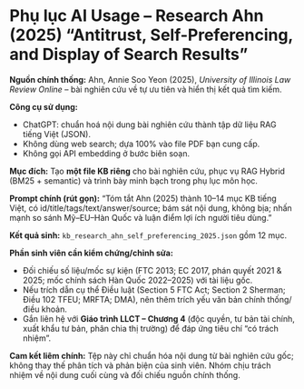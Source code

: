 # Phụ lục AI Usage – Research Ahn (2025) “Antitrust, Self-Preferencing, and Display of Search Results”

**Nguồn chính thống:** Ahn, Annie Soo Yeon (2025), *University of Illinois Law Review Online* – bài nghiên cứu về tự ưu tiên và hiển thị kết quả tìm kiếm.

**Công cụ sử dụng:**
- ChatGPT: chuẩn hoá nội dung bài nghiên cứu thành tập dữ liệu RAG tiếng Việt (JSON).
- Không dùng web search; dựa 100% vào file PDF bạn cung cấp.
- Không gọi API embedding ở bước biên soạn.

**Mục đích:** Tạo **một file KB riêng** cho bài nghiên cứu, phục vụ RAG Hybrid (BM25 + semantic) và trình bày minh bạch trong phụ lục môn học.

**Prompt chính (rút gọn):** “Tóm tắt Ahn (2025) thành 10–14 mục KB tiếng Việt, có id/title/tags/text/answer/source; bám sát nội dung, không bịa; nhấn mạnh so sánh Mỹ–EU–Hàn Quốc và luận điểm lợi ích người tiêu dùng.”

**Kết quả sinh:** `kb_research_ahn_self_preferencing_2025.json` gồm 12 mục.

**Phần sinh viên cần kiểm chứng/chỉnh sửa:**
- Đối chiếu số liệu/mốc sự kiện (FTC 2013; EC 2017, phán quyết 2021 & 2025; mốc chính sách Hàn Quốc 2022–2025) với tài liệu gốc.
- Nếu trích dẫn cụ thể Điều luật (Section 5 FTC Act; Section 2 Sherman; Điều 102 TFEU; MRFTA; DMA), nên thêm trích yếu văn bản chính thống/điều khoản.
- Gắn liên hệ với **Giáo trình LLCT – Chương 4** (độc quyền, tư bản tài chính, xuất khẩu tư bản, phân chia thị trường) để đáp ứng tiêu chí “có trách nhiệm”.

**Cam kết liêm chính:** Tệp này chỉ chuẩn hóa nội dung từ bài nghiên cứu gốc; không thay thế phân tích và phản biện của sinh viên. Nhóm chịu trách nhiệm về nội dung cuối cùng và đối chiếu nguồn chính thống.
